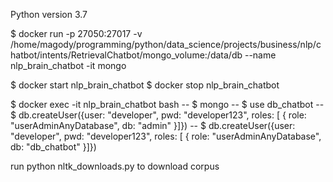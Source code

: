 Python version 3.7

$ docker run -p 27050:27017 -v /home/magody/programming/python/data_science/projects/business/nlp/chatbot/intents/RetrievalChatbot/mongo_volume:/data/db --name nlp_brain_chatbot -it mongo

$ docker start nlp_brain_chatbot
$ docker stop nlp_brain_chatbot

$ docker exec -it nlp_brain_chatbot bash
-- $ mongo
-- $ use db_chatbot
-- $ db.createUser({user: "developer", pwd: "developer123", roles: [ { role: "userAdminAnyDatabase", db: "admin" }]})
-- $ db.createUser({user: "developer", pwd: "developer123", roles: [ { role: "userAdminAnyDatabase", db: "db_chatbot" }]})


run python nltk_downloads.py to download corpus

